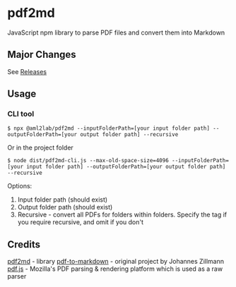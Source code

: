 # pdf2md

JavaScript npm library to parse PDF files and convert them into Markdown

## Major Changes

See [Releases](https://github.com/opendocsg/pdf2md/releases)

## Usage

### CLI tool

```
$ npx @aml2lab/pdf2md --inputFolderPath=[your input folder path] --outputFolderPath=[your output folder path] --recursive
```

Or in the project folder

```
$ node dist/pdf2md-cli.js --max-old-space-size=4096 --inputFolderPath=[your input folder path] --outputFolderPath=[your output folder path] --recursive
```

Options:
1. Input folder path (should exist)
2. Output folder path (should exist)
3. Recursive - convert all PDFs for folders within folders. Specify the tag if you require recursive, and omit if you don't

## Credits
[pdf2md](https://github.com/opengovsg/pdf2md) - library
[pdf-to-markdown](https://github.com/jzillmann/pdf-to-markdown) - original project by Johannes Zillmann  
[pdf.js](https://mozilla.github.io/pdf.js/) - Mozilla's PDF parsing & rendering platform which is used as a raw parser

